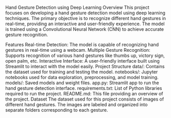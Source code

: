 Hand Gesture Detection using Deep Learning
Overview
This project focuses on developing a hand gesture detection model using deep learning techniques. The primary objective is to recognize different hand gestures in real-time, providing an interactive and user-friendly experience. The model is trained using a Convolutional Neural Network (CNN) to achieve accurate gesture recognition.

Features
Real-time Detection: The model is capable of recognizing hand gestures in real-time using a webcam.
Multiple Gesture Recognition: Supports recognition of various hand gestures like thumbs up, victory sign, open palm, etc.
Interactive Interface: A user-friendly interface built using Streamlit to interact with the model easily.
Project Structure
data/: Contains the dataset used for training and testing the model.
notebooks/: Jupyter notebooks used for data exploration, preprocessing, and model training.
models/: Saved models and weight files.
app.py: Streamlit app to run the hand gesture detection interface.
requirements.txt: List of Python libraries required to run the project.
README.md: This file providing an overview of the project.
Dataset
The dataset used for this project consists of images of different hand gestures. The images are labeled and organized into separate folders corresponding to each gesture.

